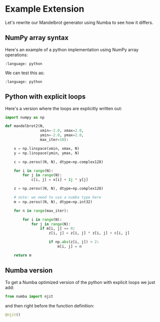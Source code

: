 # Example Extension

Let's rewrite our Mandelbrot generator using Numba to see how it differs.

## NumPy array syntax

Here's an example of a python implementation using NumPy array operations:


```{literalinclude} ../../examples/extensions/python/mandel.py
:language: python
```

We can test this as:

```{literalinclude} ../../examples/extensions/python/test_mandel.py
:language: python
```

## Python with explicit loops

Here's a version where the loops are explicitly written out:

```python
import numpy as np

def mandelbrot2(N,
                xmin=-2.0, xmax=2.0,
                ymin=-2.0, ymax=2.0,
                max_iter=10):

    x = np.linspace(xmin, xmax, N)
    y = np.linspace(ymin, ymax, N)

    c = np.zeros((N, N), dtype=np.complex128)

    for i in range(N):
        for j in range(N):
            c[i, j] = x[i] + 1j * y[j]

    z = np.zeros((N, N), dtype=np.complex128)

    # note: we need to use a numba type here
    m = np.zeros((N, N), dtype=np.int32)

    for n in range(max_iter):

        for i in range(N):
            for j in range(N):
                if m[i, j] == 0:
                    z[i, j] = z[i, j] * z[i, j] + c[i, j]

                    if np.abs(z[i, j]) > 2:
                        m[i, j] = n

    return m
```


## Numba version

To get a Numba optimized version of the python with explicit loops we just add:

```python
from numba import njit
```

and then right before the function definition:

```python
@njit()
```

